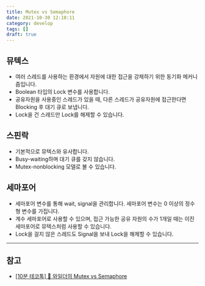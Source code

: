 ```yaml
---
title: Mutex vs Semaphore
date: 2021-10-30 12:10:11
category: develop
tags: []
draft: true
---
```


## 뮤텍스

- 여러 스레드를 사용하는 환경에서 자원에 대한 접근을 강제하기 위한 동기화 메커니즘입니다.
- Boolean 타입의 Lock 변수를 사용합니다.
- 공유자원을 사용중인 스레드가 있을 때, 다른 스레드가 공유자원에 접근한다면 Blocking 후 대기 큐로 보냅니다.
- Lock을 건 스레드만 Lock를 해제할 수 있습니다.

## 스핀락

- 기본적으로 뮤텍스와 유사합니다.
- Busy-waiting하며 대기 큐를 갖지 않습니다.
- Mutex-nonblocking 모델로 볼 수 있습니다.

## 세마포어

- 세마포어 변수를 통해 wait, signal을 관리합니다. 세마포어 변수는 0 이상의 정수형 변수를 가집니다.
- 계수 세마포어로 사용할 수 있으며, 접근 가능한 공유 자원의 수가 1개일 때는 이진 세마포어로 뮤텍스처럼 사용할 수 있습니다.
- Lock을 걸지 않은 스레드도 Signal을 보내 Lock을 해제할 수 있습니다.

---

## 참고

- [[10분 테코톡] 🎲 와일더의 Mutex vs Semaphore](https://www.youtube.com/watch?v=oazGbhBCOfU)
